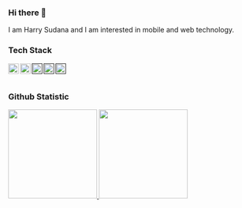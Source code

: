 ### Hi there 👋

<!--
**harrysudanaa/harrysudanaa** is a ✨ _special_ ✨ repository because its `README.md` (this file) appears on your GitHub profile.

Here are some ideas to get you started:

- 🔭 I’m currently working on ...
- 🌱 I’m currently learning ...
- 👯 I’m looking to collaborate on ...
- 🤔 I’m looking for help with ...
- 💬 Ask me about ...
- 📫 How to reach me: ...
- 😄 Pronouns: ...
- ⚡ Fun fact: ...
-->
I am Harry Sudana and I am interested in mobile and web technology.

### Tech Stack
  <a href="#"><img align="left" alt="JavaScript" title="JavaScript" width="21px" src="https://upload.wikimedia.org/wikipedia/commons/9/99/Unofficial_JavaScript_logo_2.svg" /></a>
  <a href="https://reactjs.org/"><img align="left" alt="React" title="React" width="21px" src="https://cdn.worldvectorlogo.com/logos/react-2.svg" /></a>
  <a href=""><img align="left" src="https://cdn.iconscout.com/icon/free/png-512/free-html-3628838-3030115.png?f=webp&w=512" alt="HTML5 logo" title="HTML5" width="21px" /></a>
  <a href=""><img align="left" src="https://cdn.iconscout.com/icon/free/png-512/free-css-131-722685.png?f=webp&w=512" alt="HTML5 logo" title="HTML5" width="21px" /></a>
  <a href=""><img align="left" src="https://cdn.worldvectorlogo.com/logos/laravel-2.svg" alt="HTML5 logo" title="HTML5" width="21px" /></a>
  <br>
  <br>
### Github Statistic
<p align="left">
<a href="https://github.com/dimasmds">
  <img height="180em" src="https://github-readme-stats-eight-theta.vercel.app/api?username=harrysudanaa&show_icons=true&theme=algolia&include_all_commits=true&count_private=true"/>
  <img height="180em" src="https://github-readme-stats-eight-theta.vercel.app/api/top-langs/?username=harrysudanaa&layout=compact&langs_count=8&theme=algolia"/>
</a>
</p>
